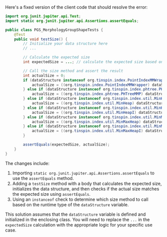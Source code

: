 Here's a fixed version of the client code that should resolve the error:
```java
import org.junit.jupiter.api.Test;
import static org.junit.jupiter.api.Assertions.assertEquals;

public class PGS_MorphologyGroupShapeTests {
    @Test
    public void testSize() {
        // Initialize your data structure here
        // ...

        // Calculate the expected size
        int expectedSize = ...; // calculate the expected size based on your data structure

        // Call the size method and assert the result
        int actualSize = 0;
        if (dataStructure instanceof org.tinspin.index.PointIndexMMWrapper) {
            actualSize = ((org.tinspin.index.PointIndexMMWrapper) dataStructure).size();
        } else if (dataStructure instanceof org.tinspin.index.phtree.PHTreeMMP) {
            actualSize = ((org.tinspin.index.phtree.PHTreeMMP) dataStructure).size();
        } else if (dataStructure instanceof org.tinspin.index.util.MinHeap) {
            actualSize = ((org.tinspin.index.util.MinHeap) dataStructure).size();
        } else if (dataStructure instanceof org.tinspin.index.util.MinHeapI) {
            actualSize = ((org.tinspin.index.util.MinHeapI) dataStructure).size();
        } else if (dataStructure instanceof org.tinspin.index.util.MinMaxHeap) {
            actualSize = ((org.tinspin.index.util.MinMaxHeap) dataStructure).size();
        } else if (dataStructure instanceof org.tinspin.index.util.MinMaxHeapI) {
            actualSize = ((org.tinspin.index.util.MinMaxHeapI) dataStructure).size();
        }

        assertEquals(expectedSize, actualSize);
    }
}
```
The changes include:

1. Importing `static org.junit.jupiter.api.Assertions.assertEquals` to use the `assertEquals` method.
2. Adding a `testSize` method with a body that calculates the expected size, initializes the data structure, and then checks if the actual size matches the expected size using `assertEquals`.
3. Using an `instanceof` check to determine which size method to call based on the runtime type of the `dataStructure` variable.

This solution assumes that the `dataStructure` variable is defined and initialized in the enclosing class. You will need to replace the `...` in the `expectedSize` calculation with the appropriate logic for your specific use case.